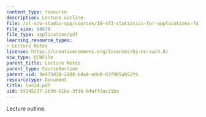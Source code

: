 ```yaml
---
content_type: resource
description: Lecture outline.
file: /ol-ocw-studio-app/courses/18-443-statistics-for-applications-fall-2003/552452372b3951ba3f1684aff3ac21ba_lec24.pdf
file_size: 98679
file_type: application/pdf
learning_resource_types:
- Lecture Notes
license: https://creativecommons.org/licenses/by-nc-sa/4.0/
ocw_type: OCWFile
parent_title: Lecture Notes
parent_type: CourseSection
parent_uid: 9e973d39-2888-b4a4-ede8-83f905ab52f6
resourcetype: Document
title: lec24.pdf
uid: 55245237-2b39-51ba-3f16-84aff3ac21ba
---
```

Lecture outline.